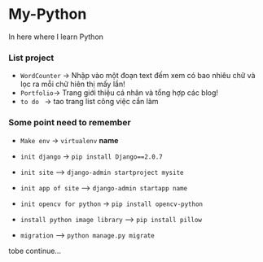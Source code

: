 # My-Python
In here where I learn Python

### List project
- `WordCounter` -> Nhập vào một đoạn text đếm xem có bao nhiêu chữ và lọc ra mỗi chữ hiên thị mấy lần!
- `Portfolio`-> Trang giới thiệu cá nhân và tổng hợp các blog!
- `to do ` -> tao trang  list công việc cần làm



### Some point need to remember

- `Make env` -> `virtualenv` __name__
- `init django` -> `pip install Django==2.0.7`
- `init site` --> `django-admin startproject mysite`
- `init app of site` --> `django-admin startapp name`
- `init opencv for python` -> `pip install opencv-python`
- `install python image library` --> `pip install pillow`

- `migration` --> `python manage.py migrate`

tobe continue...
